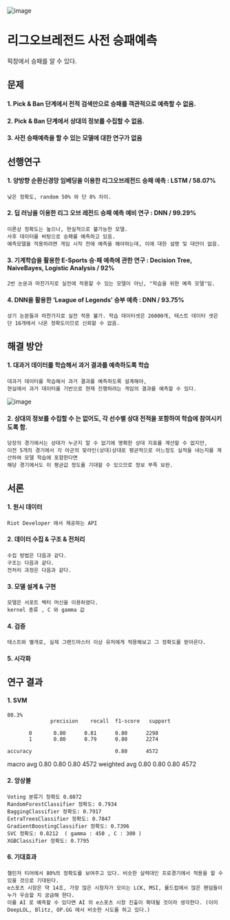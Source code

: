 ![image](https://user-images.githubusercontent.com/53938323/170057007-8a928a4e-5589-4ed3-b927-bacc82e478b7.png)


# 리그오브레전드 사전 승패예측

픽창에서 승패를 알 수 있다. 

## 문제

#### 1. Pick & Ban 단계에서 전적 검색만으로 승패를 객관적으로 예측할 수 없음.
#### 2. Pick & Ban 단계에서 상대의 정보를 수집할 수 없음.
#### 3. 사전 승패예측을 할 수 있는 모델에 대한 연구가 없음

## 선행연구


#### 1. 양방향 순환신경망 임베딩을 이용한 리그오브레전드 승패 예측 : LSTM / 58.07% 
    낮은 정확도, random 50% 와 단 8% 차이.
#### 2. 딥 러닝을 이용한 리그 오브 레전드 승패 예측 예비 연구 : DNN / 99.29%
    이론상 정확도는 높으나, 현실적으로 불가능한 모델.
    사후 데이터를 바탕으로 승패를 예측하고 있음.
    예측모델을 적용하려면 게임 시작 전에 예측을 해야하는데, 이에 대한 설명 및 대안이 없음.
#### 3. 기계학습을 활용한 E-Sports 승·패 예측에 관한 연구 : Decision Tree, NaiveBayes, Logistic Analysis / 92%
    2번 논문과 마찬가지로 실전에 적용할 수 있는 모델이 아닌, "학습을 위한 예측 모델"임.
#### 4. DNN을 활용한 ‘League of Legends’ 승부 예측 : DNN / 93.75%
    상기 논문들과 마찬가지로 실전 적용 불가. 학습 데이터셋은 26000개, 테스트 데이터 셋은 단 16개에서 나온 정확도이므로 신뢰할 수 없음.

## 해결 방안
#### 1. 대과거 데이터를 학습해서 과거 결과를 예측하도록 학습
    대과거 데이터를 학습해서 과거 결과를 예측하도록 설계해야,
    현실에서 과거 데이터를 기반으로 현재 진행하려는 게임의 결과를 예측할 수 있다.

![image](https://user-images.githubusercontent.com/53938323/169698830-a465e57b-4785-4bf6-a9c6-f0f23023a5f5.png)

#### 2. 상대의 정보를 수집할 수 는 없어도, 각 선수별 상대 전적을 포함하여 학습에 참여시키도록 함.
    당장의 경기에서는 상대가 누군지 알 수 없기에 명확한 상대 지표를 계산할 수 없지만, 
    이전 5개의 경기에서 각 아군의 맞라인(상대)상대로 평균적으로 어느정도 실적을 내는지를 계산하여 모델 학습에 포함한다면 
    해당 경기에서도 이 평균값 정도를 기대할 수 있으므로 정보 부족 보완.


## 서론
#### 1. 원시 데이터
    Riot Developer 에서 제공하는 API
    
#### 2. 데이터 수집 & 구조 & 전처리
    수집 방법은 다음과 같다.
    구조는 다음과 같다.
    전처리 과정은 다음과 같다.
    
#### 3. 모델 설계 & 구현
    모델은 서포트 벡터 머신을 이용하였다.
    kernel 종류 , C 와 gamma 값
    
#### 4. 검증
    테스트와 별개로, 실제 그랜드마스터 이상 유저에게 적용해보고 그 정확도를 받아온다.
    
#### 5. 시각화

## 연구 결과

#### 1. SVM 
    80.3%
                  precision    recall  f1-score   support

           0       0.80      0.81      0.80      2298
           1       0.80      0.79      0.80      2274

    accuracy                           0.80      4572
   macro avg       0.80      0.80      0.80      4572
   weighted avg       0.80      0.80      0.80      4572

#### 2. 앙상블
    Voting 분류기 정확도 0.8072
    RandomForestClassifier 정확도: 0.7934
    BaggingClassifier 정확도: 0.7917
    ExtraTreesClassifier 정확도: 0.7847
    GradientBoostingClassifier 정확도: 0.7396
    SVC 정확도: 0.8212  ( gamma : 450 , C : 300 )
    XGBClassifier 정확도: 0.7795

#### 6. 기대효과
    챌린저 티어에서 80%의 정확도를 보여주고 있다. 비슷한 실력대인 프로경기에서 적용을 할 수 있을 것으로 기대된다.
    e스포츠 시장은 약 14조, 가장 많은 시청자가 모이는 LCK, MSI, 롤드컵에서 많은 팬덤들이 누가 우승할 지 궁금해 한다. 
    이를 AI 로 예측할 수 있다면 AI 의 e스포츠 시장 진출이 확대될 것이라 생각한다. (이미 DeepLOL, Blitz, OP.GG 에서 비슷한 시도를 하고 있다.)
    
